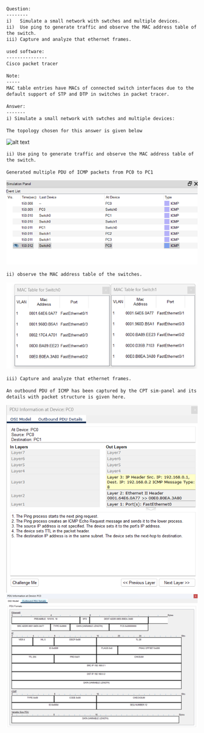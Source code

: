 ```

Question:
--------
i)   Simulate a small network with swtches and multiple devices. 
ii)  Use ping to generate traffic and observe the MAC address table of the switch. 
iii) Capture and analyze that ethernet frames.

used software:
---------------
Cisco packet tracer

Note:
-----
MAC table entries have MACs of connected switch interfaces due to the default support of STP and DTP in switches in packet tracer.

Answer:
-------
i) Simulate a small network with swtches and multiple devices: 

The topology chosen for this answer is given below
```
![alt text](images/image1.png)

```
ii) Use ping to generate traffic and observe the MAC address table of the switch. 

Generated multiple PDU of ICMP packets from PC0 to PC1

```
![icmp captures](images/image-2.png) 

```
ii) observe the MAC address table of the switches. 

```
![MAC table captures](images/image.png) 

```
iii) Capture and analyze that ethernet frames.

An outbound PDU of ICMP has been captured by the CPT sim-panel and its details with packet structure is given here.

```
![protocol stack](images/image_copy.png) 
![packet struct](images/image_copy_1.png)